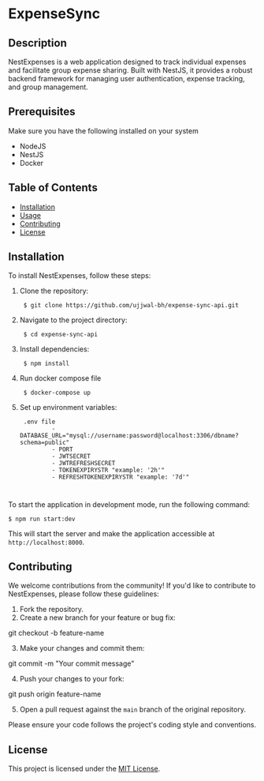 # ExpenseSync

## Description
NestExpenses is a web application designed to track individual expenses and facilitate group expense sharing. Built with NestJS, it provides a robust backend framework for managing user authentication, expense tracking, and group management.


## Prerequisites
Make sure you have the following installed on your system

- NodeJS
- NestJS
- Docker


## Table of Contents

- [Installation](#installation)
- [Usage](#usage)
- [Contributing](#contributing)
- [License](#license)

## Installation

To install NestExpenses, follow these steps:

1. Clone the repository:

        $ git clone https://github.com/ujjwal-bh/expense-sync-api.git

2. Navigate to the project directory:

        $ cd expense-sync-api

3. Install dependencies:

        $ npm install

4. Run docker compose file

        $ docker-compose up

5. Set up environment variables:
    <!-- % will be added as the development progresses -->
        .env file
                - DATABASE_URL="mysql://username:password@localhost:3306/dbname?schema=public"
                - PORT
                - JWTSECRET
                - JWTREFRESHSECRET
                - TOKENEXPIRYSTR "example: '2h'"
                - REFRESHTOKENEXPIRYSTR "example: '7d'"



#

 To start the application in development mode, run the following command:

    $ npm run start:dev

This will start the server and make the application accessible at `http://localhost:8000`.

## Contributing

We welcome contributions from the community! If you'd like to contribute to NestExpenses, please follow these guidelines:

1. Fork the repository.
2. Create a new branch for your feature or bug fix:

git checkout -b feature-name


3. Make your changes and commit them:

git commit -m "Your commit message"

4. Push your changes to your fork:

git push origin feature-name

5. Open a pull request against the `main` branch of the original repository.

Please ensure your code follows the project's coding style and conventions.

## License

This project is licensed under the [MIT License](LICENSE).
